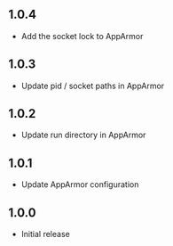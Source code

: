 
## 1.0.4

- Add the socket lock to AppArmor

## 1.0.3

- Update pid / socket paths in AppArmor

## 1.0.2

- Update run directory in AppArmor

## 1.0.1

- Update AppArmor configuration

## 1.0.0

- Initial release
